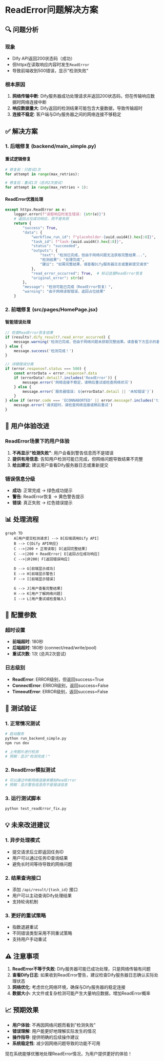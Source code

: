 # ReadError问题解决方案

## 🔍 问题分析

### 现象
- Dify API返回200状态码（成功）
- 但httpx在读取响应内容时发生`ReadError`
- 导致前端收到500错误，显示"检测失败"

### 根本原因
1. **网络传输中断**: Dify服务器成功处理请求并返回200状态码，但在传输响应数据时网络连接中断
2. **响应数据量大**: Dify返回的检测结果可能包含大量数据，导致传输超时
3. **连接不稳定**: 客户端与Dify服务器之间的网络连接不够稳定

## ✅ 解决方案

### 1. 后端修复 (backend/main_simple.py)

#### 重试逻辑修复
```python
# 修复前：只尝试1次
for attempt in range(max_retries):

# 修复后：重试1次（总共2次尝试）  
for attempt in range(max_retries + 1):
```

#### ReadError优雅处理
```python
except httpx.ReadError as e:
    logger.error(f"读取响应时发生错误: {str(e)}")
    # 返回占位成功响应，而不是失败
    return {
        "success": True,
        "data": {
            "workflow_run_id": f"placeholder-{uuid.uuid4().hex[:8]}",
            "task_id": f"task-{uuid.uuid4().hex[:8]}", 
            "status": "succeeded",
            "outputs": {
                "text": "检测已完成，但由于网络问题无法获取完整结果...",
                "检测结果": "处理完成",
                "建议": "如需完整结果，请查看Dify服务器日志或重新提交请求"
            },
            "read_error_occurred": True,  # 标记这是ReadError恢复
            "original_error": str(e)
        },
        "message": "检测可能已完成（ReadError恢复）",
        "warning": "由于网络读取错误，返回占位结果"
    }
```

### 2. 前端修复 (src/pages/HomePage.jsx)

#### 智能错误处理
```javascript
// 检查ReadError恢复结果
if (results?.dify_result?.read_error_occurred) {
    message.warning('检测已完成，但由于网络问题未获取完整结果。请查看下方显示的基本信息。')
} else {
    message.success('检测完成！')
}

// 详细错误分类
if (error.response?.status === 500) {
    const errorData = error.response?.data
    if (errorData?.detail?.includes('ReadError')) {
        message.error('网络连接不稳定，请稍后重试或检查网络状况')
    } else {
        message.error(`服务器错误: ${errorData?.detail || '未知错误'}`)
    }
} else if (error.code === 'ECONNABORTED' || error.message?.includes('timeout')) {
    message.error('请求超时，请检查网络连接或稍后重试')
}
```

## 🎯 用户体验改进

### ReadError场景下的用户体验
1. **不再显示"检测失败"**: 用户会看到警告信息而不是错误
2. **提供有用信息**: 告知用户检测可能已完成，但网络问题导致结果不完整
3. **给出建议**: 建议用户查看Dify服务器日志或重新提交

### 错误信息分级
- **成功**: 正常完成 → 绿色成功提示
- **警告**: ReadError恢复 → 黄色警告提示
- **错误**: 真正失败 → 红色错误提示

## 📊 处理流程

```mermaid
graph TD
    A[用户提交检测请求] --> B[后端调用Dify API]
    B --> C{Dify API响应}
    C -->|200 + 正常读取| D[返回完整结果]
    C -->|200 + ReadError| E[返回占位成功响应]
    C -->|非200| F[返回错误响应]
    
    D --> G[前端显示成功]
    E --> H[前端显示警告]
    F --> I[前端显示错误]
    
    G --> J[用户查看完整结果]
    H --> K[用户了解网络问题]
    I --> L[用户重试或检查输入]
```

## 🔧 配置参数

### 超时设置
- **前端超时**: 180秒
- **后端超时**: 180秒 (connect/read/write/pool)
- **重试次数**: 1次 (总共2次尝试)

### 日志级别
- **ReadError**: ERROR级别，但返回success=True
- **ConnectError**: ERROR级别，返回success=False
- **TimeoutError**: ERROR级别，返回success=False

## 🚀 测试验证

### 1. 正常情况测试
```bash
# 启动服务
python run_backend_simple.py
npm run dev

# 上传图片进行检测
# 预期：显示"检测完成！"
```

### 2. ReadError模拟测试
```bash
# 可以通过中断网络连接来模拟ReadError
# 预期：显示警告信息而不是错误信息
```

### 3. 运行测试脚本
```bash
python test_readError_fix.py
```

## 💡 未来改进建议

### 1. 异步处理模式
- 提交请求后立即返回任务ID
- 用户可以通过任务ID查询结果
- 避免长时间等待导致的网络问题

### 2. 结果查询接口
- 添加 `/api/result/{task_id}` 接口
- 用户可以主动查询Dify处理结果
- 支持轮询机制

### 3. 更好的重试策略
- 指数退避重试
- 不同错误类型采用不同重试策略
- 支持用户手动重试

## ⚠️ 注意事项

1. **ReadError不等于失败**: Dify服务器可能已成功处理，只是网络传输有问题
2. **查看Dify日志**: 如果收到ReadError警告，建议检查Dify服务器日志确认实际处理状态
3. **网络优化**: 考虑优化网络环境，确保与Dify服务器的稳定连接
4. **数据大小**: 大文件或复杂检测可能产生大量响应数据，增加ReadError概率

## 📈 预期效果

- **用户体验**: 不再因网络问题而看到"检测失败"
- **错误理解**: 用户能更好地理解实际发生的情况
- **操作指导**: 提供明确的后续操作建议
- **系统稳定性**: 减少因网络问题导致的功能不可用

现在系统能够优雅地处理ReadError情况，为用户提供更好的体验！
